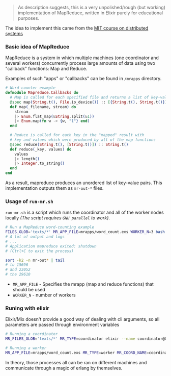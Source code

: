 > As description suggests, this is a very unpolished/rough (but working) implementation of MapReduce, written in Elixir purely for educational purposes.

The idea to implement this came from the [MIT course on distributed systems](https://pdos.csail.mit.edu/6.824/)

### Basic idea of MapReduce

MapReduce is a system in which multiple machines (one coordinator and several workers) concurrently process large amounts of data using two "callback" functions: Map and Reduce.

Examples of such "apps" or "callbacks" can be found in `/mrapps` directory.

```elixir
# Word-counter example
defmodule Mapreduce.Callbacks do
  # Map is called for each specified file and returns a list of key-value pairs
  @spec map(String.t(), File.io_device()) :: [{String.t(), String.t()}]
  def map(_filename, stream) do
    stream
    |> Enum.flat_map(&String.split(&1))
    |> Enum.map(fn w -> {w, "1"} end)
  end

  # Reduce is called for each key in the "mapped" result with
  # key and values which were produced by all of the map functions
  @spec reduce(String.t(), [String.t()]) :: String.t()
  def reduce(_key, values) do
    values
    |> length()
    |> Integer.to_string()
  end
end
```

As a result, mapreduce produces an unordered list of key-value pairs. This implementation outputs them as `mr-out-*` files.

### Usage of `run-mr.sh`

`run-mr.sh` is a script which runs the coordinator and all of the worker nodes locally *(The script requires `GNU parallel` to work)*.

```sh
# Run a MapReduce word-counting example
FILES_GLOB='texts/*' MR_APP_FILE=mrapps/word_count.exs WORKER_N=3 bash run-mr.sh
# A lot of output and logs
# ...
# Application mapreduce exited: shutdown
# (Ctrl+C to exit the process)

sort -k2 -n mr-out* | tail
# to 15696
# and 23052
# the 29610
```

- `MR_APP_FILE` - Specifies the mrapp (map and reduce functions) that should be used
- `WORKER_N` - number of workers

### Runing with elixir

Elixir/Mix doesn't provide a good way of dealing with cli arguments, so all parameters are passed through environment variables

```sh
# Running a coordinator
MR_FILES_GLOB='texts/*' MR_TYPE=coordinator elixir --name coordinator@0.0.0.0 --cookie cookie --no-halt -S mix

# Running a worker
MR_APP_FILE=mrapps/word_count.exs MR_TYPE=worker MR_COORD_NAME=coordinator@0.0.0.0 elixir --name worker1@0.0.0.0 --cookie cookie --no-halt -S mix
```

In theory, those processes all can be ran on different machines and communicate through a magic of erlang by themselves.

